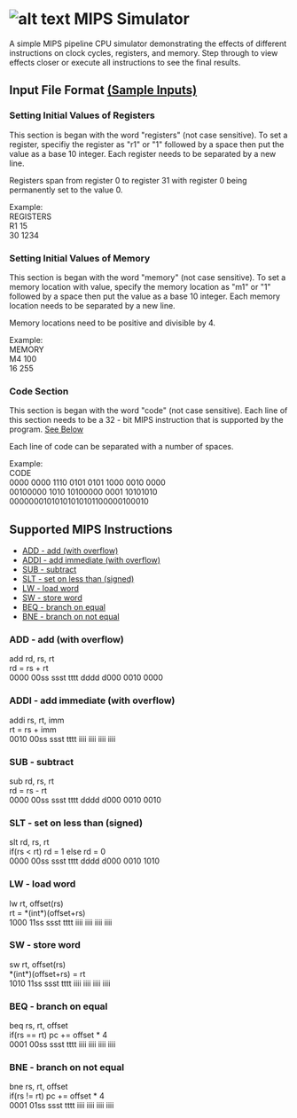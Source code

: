 # ![alt text](https://raw.githubusercontent.com/hunterhedges/mipsSimulator/master/images/favicon.ico "MIPS Simulator!") MIPS Simulator 
A simple MIPS pipeline CPU simulator demonstrating the effects of different instructions
on clock cycles, registers, and memory. Step through to view effects closer or execute all instructions
to see the final results. 

## Input File Format <a href="https://github.com/hunterhedges/mipsSimulator/tree/master/sampleinputs">(Sample Inputs)</a>

### Setting Initial Values of Registers
This section is began with the word "registers" (not case sensitive).
To set a register, specifiy the register as "r1" or "1" followed by a space
then put the value as a base 10 integer. Each register needs to be separated 
by a new line. 

Registers span from register 0 to register 31 with register 0 being 
permanently set to the value 0.

Example:   
REGISTERS  
R1 15  
30 1234  

### Setting Initial Values of Memory
This section is began with the word "memory" (not case sensitive).
To set a memory location with value, specify the memory location as 
"m1" or "1" followed by a space then put the value as a base 10 integer.
Each memory location needs to be separated by a new line. 

Memory locations need to be positive and divisible by 4.

Example:  
MEMORY  
M4 100  
16 255  

### Code Section
This section is began with the word "code" (not case sensitive).
Each line of this section needs to be a 32 - bit MIPS instruction that is 
supported by the program. [See Below](#supported-mips-instructions)

Each line of code can be separated with a number of spaces. 

Example:   
CODE  
0000 0000 1110 0101 0101 1000 0010 0000  
00100000 1010 10100000 0001 10101010  
00000001010101010101100000100010  

## Supported MIPS Instructions
- [ADD - add (with overflow)](#add---add-with-overflow)
- [ADDI - add immediate (with overflow)](#addi---add-immediate-with-overflow)
- [SUB - subtract](#sub---subtract)
- [SLT - set on less than (signed)](#slt---set-on-less-than-signed)
- [LW - load word](#lw---load-word)
- [SW - store word](#sw---store-word)
- [BEQ - branch on equal](#beq---branch-on-equal)
- [BNE - branch on not equal](#beq---branch-on-not-equal)

### ADD - add (with overflow)
add rd, rs, rt  
rd = rs + rt  
0000 00ss ssst tttt dddd d000 0010 0000

### ADDI - add immediate (with overflow)
addi rs, rt, imm  
rt = rs + imm  
0010 00ss ssst tttt iiii iiii iiii iiii

### SUB - subtract
sub rd, rs, rt  
rd = rs - rt  
0000 00ss ssst tttt dddd d000 0010 0010

### SLT - set on less than (signed)
slt rd, rs, rt  
if(rs < rt) rd = 1 else rd = 0  
0000 00ss ssst tttt dddd d000 0010 1010 

### LW - load word
lw rt, offset(rs)  
rt = &ast;(int&ast;)(offset+rs)  
1000 11ss ssst tttt iiii iiii iiii iiii

### SW - store word
sw rt, offset(rs)  
&ast;(int&ast;)(offset+rs) = rt  
1010 11ss ssst tttt iiii iiii iiii iiii

### BEQ - branch on equal
beq rs, rt, offset  
if(rs == rt) pc += offset * 4  
0001 00ss ssst tttt iiii iiii iiii iiii

### BNE - branch on not equal
bne rs, rt, offset  
if(rs != rt) pc += offset * 4  
0001 01ss ssst tttt iiii iiii iiii iiii  

